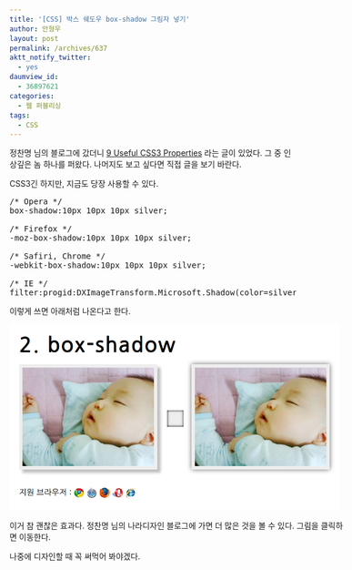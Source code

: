 ```yaml
---
title: '[CSS] 박스 쉐도우 box-shadow 그림자 넣기'
author: 안형우
layout: post
permalink: /archives/637
aktt_notify_twitter:
  - yes
daumview_id:
  - 36897621
categories:
  - 웹 퍼블리싱
tags:
  - CSS
---
```

정찬명 님의 블로그에 갔더니 <a href="http://naradesign.net/css3/" target="_blank">9 Useful CSS3 Properties</a> 라는 글이 있었다. 그 중 인상깊은 놈 하나를 퍼왔다. 나머지도 보고 싶다면 직접 글을 보기 바란다.

CSS3긴 하지만, 지금도 당장 사용할 수 있다.

<pre class="brush:css">/* Opera */
box-shadow:10px 10px 10px silver;

/* Firefox */
-moz-box-shadow:10px 10px 10px silver;

/* Safiri, Chrome */
-webkit-box-shadow:10px 10px 10px silver;

/* IE */
filter:progid:DXImageTransform.Microsoft.Shadow(color=silver,direction=135, strength=20);</pre>

이렇게 쓰면 아래처럼 나온다고 한다.

<div style="width: 590px" class="wp-caption aligncenter">
  <a href="http://naradesign.net/css3/"><img class="  " src="/uploads/legacy/old-images/1/cfile29.uf.1448044A4D4BC94B20DFEB.png" alt="css3 box-shadow를 적용한 모습" width="580" height="326" /></a><p class="wp-caption-text">
    이거 참 괜찮은 효과다. 정찬명 님의 나라디자인 블로그에 가면 더 많은 것을 볼 수 있다. 그림을 클릭하면 이동한다.
  </p>
</div>

나중에 디자인할 때 꼭 써먹어 봐야겠다.